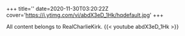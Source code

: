 +++
title=''
date=2020-11-30T03:20:22Z
cover='https://i.ytimg.com/vi/abdX3eD_1Hk/hqdefault.jpg'
+++

All content belongs to RealCharlieKirk.
{{< youtube abdX3eD_1Hk >}}
